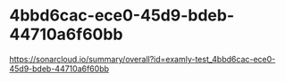 # 4bbd6cac-ece0-45d9-bdeb-44710a6f60bb
https://sonarcloud.io/summary/overall?id=examly-test_4bbd6cac-ece0-45d9-bdeb-44710a6f60bb
